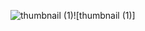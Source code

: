 ![thumbnail (1)](https://github.com/amirrahi29/ubola-cab-flutter/assets/107117774/14384bcd-7ee9-4480-828f-ecd5fccc8198)![thumbnail (1)]

